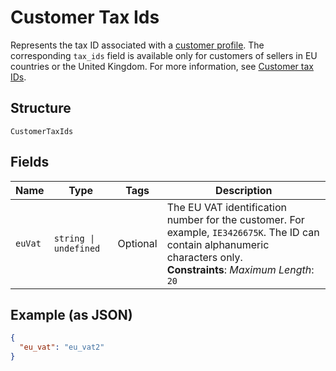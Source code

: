 
# Customer Tax Ids

Represents the tax ID associated with a [customer profile](../../doc/models/customer.md). The corresponding `tax_ids` field is available only for customers of sellers in EU countries or the United Kingdom.
For more information, see [Customer tax IDs](https://developer.squareup.com/docs/customers-api/what-it-does#customer-tax-ids).

## Structure

`CustomerTaxIds`

## Fields

| Name | Type | Tags | Description |
|  --- | --- | --- | --- |
| `euVat` | `string \| undefined` | Optional | The EU VAT identification number for the customer. For example, `IE3426675K`. The ID can contain alphanumeric characters only.<br>**Constraints**: *Maximum Length*: `20` |

## Example (as JSON)

```json
{
  "eu_vat": "eu_vat2"
}
```

